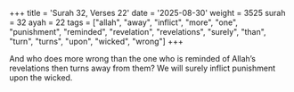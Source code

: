 +++
title = 'Surah 32, Verses 22'
date = '2025-08-30'
weight = 3525
surah = 32
ayah = 22
tags = ["allah", "away", "inflict", "more", "one", "punishment", "reminded", "revelation", "revelations", "surely", "than", "turn", "turns", "upon", "wicked", "wrong"]
+++

And who does more wrong than the one who is reminded of Allah’s revelations then turns away from them? We will surely inflict punishment upon the wicked.